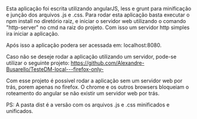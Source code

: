 Esta aplicação foi escrita utilizando angularJS, less e grunt para minificação e junção dos arquivos .js e .css.
Para rodar esta aplicação basta executar o npm install no diretório raiz, e iniciar o servidor web utilizando o comando "http-server" no cmd na raiz do projeto. Com isso um servidor http simples ira iniciar a aplicação.

Após isso a aplicação podera ser acessada em: localhost:8080.

Caso não se deseje rodar a aplicação utilizando um servidor, pode-se utilizar o seguinte projeto:
https://github.com/Alexandre-Busarello/TesteDM-local---firefox-only-

Com esse projeto é possível rodar a aplicação sem um servidor web por trás, porem apenas no firefox. O chrome e os outros browsers bloqueiam o roteamento do angular se não existir um servidor web por trás.

PS: A pasta dist é a versão com os arquivos .js e .css minificados e unificados.
